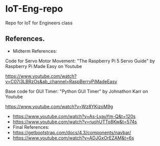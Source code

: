 # IoT-Eng-repo
Repo for IoT for Engineers class
## References.
- Midterm References:

Code for Servo Motor Movement:
"The Raspberry Pi 5 Servo Guide" by Raspberry Pi Made Easy on Youtube

https://www.youtube.com/watch?v=C07i3LBRzOs&ab_channel=RaspBerryPiMadeEasy

Base code for GUI Timer:
"Python GUI Timer" by Johnathon Karr on Youtube

https://www.youtube.com/watch?v=Wz8YKizoM9g


- https://www.youtube.com/watch?v=As-LyauYm-Q&t=120s
- https://www.youtube.com/watch?v=ruohUTTo8Kw&t=574s
- Final References:
- https://getbootstrap.com/docs/4.3/components/navbar/
- https://www.youtube.com/watch?v=ADJGxOrEZAM&t=6s
